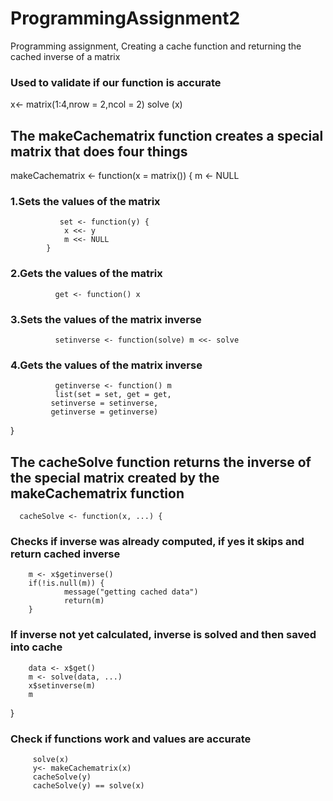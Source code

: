 # ProgrammingAssignment2
Programming assignment, Creating a cache function and returning the cached inverse of a matrix

### Used to validate if our function is accurate
x<- matrix(1:4,nrow = 2,ncol = 2)
solve (x)

## The makeCachematrix function creates a special matrix that does four things
   
   makeCachematrix <- function(x = matrix()) {
                  m <- NULL

### 1.Sets the values of the matrix
               set <- function(y) {
                x <<- y
                m <<- NULL
            }
### 2.Gets the values of the matrix
              get <- function() x
### 3.Sets the values of the matrix inverse
              setinverse <- function(solve) m <<- solve
### 4.Gets the values of the matrix inverse
              getinverse <- function() m
              list(set = set, get = get,
             setinverse = setinverse,
             getinverse = getinverse)
}

## The cacheSolve function returns the inverse of the special matrix created by the makeCachematrix function
      cacheSolve <- function(x, ...) {


### Checks if inverse was already computed, if yes it skips and return cached inverse
        m <- x$getinverse()
        if(!is.null(m)) {
                message("getting cached data")
                return(m)
        }
### If  inverse not yet calculated, inverse is solved and then saved into cache     
        data <- x$get()
        m <- solve(data, ...)
        x$setinverse(m)
        m
  }

### Check if functions work and values are accurate
         solve(x)
         y<- makeCachematrix(x)
         cacheSolve(y)
         cacheSolve(y) == solve(x)
         
